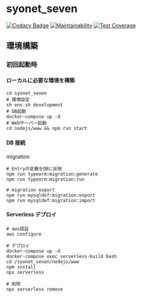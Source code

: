# syonet_seven

[![Codacy Badge](https://api.codacy.com/project/badge/Grade/3a6931a9b5604ca5b60aaafe7875c203)](https://www.codacy.com/app/igara/syonet_seven?utm_source=github.com&utm_medium=referral&utm_content=igara/syonet_seven&utm_campaign=Badge_Grade)
[![Maintainability](https://api.codeclimate.com/v1/badges/03ee67318f7884556809/maintainability)](https://codeclimate.com/github/igara/syonet_seven/maintainability)
[![Test Coverage](https://api.codeclimate.com/v1/badges/03ee67318f7884556809/test_coverage)](https://codeclimate.com/github/igara/syonet_seven/test_coverage)

## 環境構築

### 初回起動時

#### ローカルに必要な環境を構築

```
cd syonet_seven
# 環境設定
sh env.sh development
# DB起動
docker-compose up -d
# Webサーバー起動
cd nodejs/www && npm run start
```

#### DB 接続

migration

```
# Entryの定義をDBに反映
npm run typeorm:migration:generate
npm run typeorm:migration:run

# migration export
npm run mysqldef:migration:export
npm run mysqldef:migration:import
```

#### Serverless デプロイ

```
# aws認証
aws configure

# デプロイ
docker-compose up -d
docker-compose exec serverless-build bash
cd /syonet_seven/nodejs/www
npm install
npx serverless

# 削除
npx serverless remove
```
